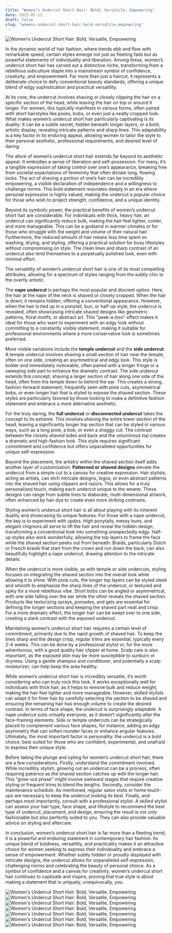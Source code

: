 ```yaml
---
title: "Women’s Undercut Short Hair: Bold, Versatile, Empowering"
date: 2025-05-13
draft: false
slug: "womens-undercut-short-hair-bold-versatile-empowering" 
---
```


![Women's Undercut Short Hair: Bold, Versatile, Empowering](http://www.hairstyleslife.com/wp-content/uploads/2017/08/Undercut-Short-Hairstyles-for-Women-9.jpg "Women's Undercut Short Hair: Bold, Versatile, Empowering")

In the dynamic world of hair fashion, where trends ebb and flow with remarkable speed, certain styles emerge not just as fleeting fads but as powerful statements of individuality and liberation. Among these, women’s undercut short hair has carved out a distinctive niche, transforming from a rebellious subculture staple into a mainstream symbol of confidence, creativity, and empowerment. Far more than just a haircut, it represents a deliberate choice to defy conventional beauty standards, offering a unique blend of edgy sophistication and practical versatility.

At its core, the undercut involves shaving or closely clipping the hair on a specific section of the head, while leaving the hair on top or around it longer. For women, this typically manifests in various forms, often paired with short hairstyles like pixies, bobs, or even just a neatly cropped look. What makes women’s undercut short hair particularly captivating is its duality: it can be a subtle secret, hidden beneath longer layers, or a bold, artistic display, revealing intricate patterns and sharp lines. This adaptability is a key factor in its enduring appeal, allowing women to tailor the style to their personal aesthetic, professional requirements, and desired level of daring.

The allure of women’s undercut short hair extends far beyond its aesthetic appeal. It embodies a sense of liberation and self-possession. For many, it’s a tangible expression of taking control over one’s appearance, breaking free from societal expectations of femininity that often dictate long, flowing locks. The act of shaving a portion of one’s hair can be incredibly empowering, a visible declaration of independence and a willingness to challenge norms. This bold statement resonates deeply in an era where personal expression is highly valued, making the undercut a popular choice for those who wish to project strength, confidence, and a unique identity.

Beyond its symbolic power, the practical benefits of women’s undercut short hair are considerable. For individuals with thick, heavy hair, an undercut can significantly reduce bulk, making the hair feel lighter, cooler, and more manageable. This can be a godsend in warmer climates or for those who struggle with the weight and volume of their natural hair. Furthermore, the reduced amount of hair means less time spent on washing, drying, and styling, offering a practical solution for busy lifestyles without compromising on style. The clean lines and sharp contrast of an undercut also lend themselves to a perpetually polished look, even with minimal effort.

The versatility of women’s undercut short hair is one of its most compelling attributes, allowing for a spectrum of styles ranging from the subtly chic to the overtly artistic.

The **nape undercut** is perhaps the most popular and discreet option. Here, the hair at the nape of the neck is shaved or closely cropped. When the hair is down, it remains hidden, offering a conventional appearance. However, when the hair is tied up in a ponytail, bun, or half-up style, the undercut is revealed, often showcasing intricate shaved designs like geometric patterns, floral motifs, or abstract art. This "peek-a-boo" effect makes it ideal for those who want to experiment with an edgy look without committing to a constantly visible statement, making it suitable for professional environments where a more conservative look is sometimes preferred.

More visible variations include the **temple undercut** and the **side undercut**. A temple undercut involves shaving a small section of hair near the temple, often on one side, creating an asymmetrical and edgy look. This style is bolder and immediately noticeable, often paired with a longer fringe or a sweeping side part to enhance the dramatic contrast. The side undercut extends this concept, shaving a larger section of hair along one side of the head, often from the temple down to behind the ear. This creates a strong, fashion-forward statement, frequently seen with pixie cuts, asymmetrical bobs, or even longer hair that is styled to expose the shaved section. These styles are particularly favored by those looking to make a definitive fashion statement and embrace a more alternative aesthetic.

For the truly daring, the **full undercut** or **disconnected undercut** takes the concept to its extreme. This involves shaving the entire lower section of the head, leaving a significantly longer top section that can be styled in various ways, such as a long pixie, a bob, or even a shaggy cut. The contrast between the closely shaved sides and back and the voluminous top creates a dramatic and high-fashion look. This style requires significant commitment and confidence but offers unparalleled opportunities for unique self-expression.

Beyond the placement, the artistry within the shaved section itself adds another layer of customization. **Patterned or shaved designs** elevate the undercut from a simple cut to a canvas for creative expression. Hair stylists, acting as artists, can etch intricate designs, logos, or even abstract patterns into the shaved hair using clippers and razors. This allows for a truly personalized touch, making each undercut unique to the wearer. These designs can range from subtle lines to elaborate, multi-dimensional artwork, often enhanced by hair dye to create even more striking contrasts.

Styling women’s undercut short hair is all about playing with its inherent duality and showcasing its unique features. For those with a nape undercut, the key is to experiment with updos. High ponytails, messy buns, and elegant chignons all serve to lift the hair and reveal the hidden design, transforming a conventional look into something unexpectedly edgy. Half-up styles also work wonderfully, allowing the top layers to frame the face while the shaved section peeks out from beneath. Braids, particularly Dutch or French braids that start from the crown and run down the back, can also beautifully highlight a nape undercut, drawing attention to the intricate details.

When the undercut is more visible, as with temple or side undercuts, styling focuses on integrating the shaved section into the overall look while allowing it to shine. With pixie cuts, the longer top layers can be styled sleek and smooth to emphasize the sharp lines of the undercut, or textured and spiky for a more rebellious vibe. Short bobs can be angled or asymmetrical, with one side falling over the ear while the other reveals the shaved section. Products like texturizing sprays, pomades, and gels are essential for defining the longer sections and keeping the shaved part neat and crisp. For a more dramatic effect, the longer hair can be swept over to one side, creating a stark contrast with the exposed undercut.

Maintaining women’s undercut short hair requires a certain level of commitment, primarily due to the rapid growth of shaved hair. To keep the lines sharp and the design crisp, regular trims are essential, typically every 2-4 weeks. This can be done by a professional stylist or, for the more adventurous, with a good quality hair clipper at home. Scalp care is also important, as the exposed skin may be more susceptible to sunburn or dryness. Using a gentle shampoo and conditioner, and potentially a scalp moisturizer, can help keep the area healthy.

While women’s undercut short hair is incredibly versatile, it’s worth considering who can truly rock this look. It works exceptionally well for individuals with thick hair, as it helps to remove bulk and reduce weight, making the hair feel lighter and more manageable. However, skilled stylists can adapt it for finer hair by carefully selecting the section to be shaved and ensuring the remaining hair has enough volume to create the desired contrast. In terms of face shape, the undercut is surprisingly adaptable. A nape undercut suits virtually everyone, as it doesn’t significantly alter the face-framing elements. Side or temple undercuts can be strategically placed to complement various face shapes, for instance, adding an edgy asymmetry that can soften rounder faces or enhance angular features. Ultimately, the most important factor is personality: the undercut is a bold choice, best suited for those who are confident, experimental, and unafraid to express their unique style.

Before taking the plunge and opting for women’s undercut short hair, there are a few considerations. Firstly, understand the commitment involved. While incredibly stylish, growing out an undercut can be a process, often requiring patience as the shaved section catches up with the longer hair. This "grow-out phase" might involve awkward stages that require creative styling or frequent trims to blend the lengths. Secondly, consider the maintenance schedule. As mentioned, regular salon visits or home touch-ups are necessary to keep the undercut looking its best. Finally, and perhaps most importantly, consult with a professional stylist. A skilled stylist can assess your hair type, face shape, and lifestyle to recommend the best type of undercut, placement, and design, ensuring the result is not only fashionable but also perfectly suited to you. They can also provide valuable advice on styling and aftercare.

In conclusion, women’s undercut short hair is far more than a fleeting trend; it is a powerful and enduring statement in contemporary hair fashion. Its unique blend of boldness, versatility, and practicality makes it an attractive choice for women seeking to express their individuality and embrace a sense of empowerment. Whether subtly hidden or proudly displayed with intricate designs, the undercut allows for unparalleled self-expression, challenging norms and celebrating the beauty of personal choice. As a symbol of confidence and a canvas for creativity, women’s undercut short hair continues to captivate and inspire, proving that true style is about making a statement that is uniquely, unequivocally, you.

![Women's Undercut Short Hair: Bold, Versatile, Empowering](https://www.hairstyleslife.com/wp-content/uploads/2017/08/Undercut-Short-Hairstyles-for-Women-8-1024x1024.jpg "Women's Undercut Short Hair: Bold, Versatile, Empowering") ![Women's Undercut Short Hair: Bold, Versatile, Empowering](https://pophaircuts.com/images/2018/04/pixie-haircuts-undercut.jpg "Women's Undercut Short Hair: Bold, Versatile, Empowering") ![Women's Undercut Short Hair: Bold, Versatile, Empowering](https://www.hairstyleslife.com/wp-content/uploads/2017/11/Undercut-Short-Pixie-Hairstyles-for-Ladies-2018-2019-7.jpg "Women's Undercut Short Hair: Bold, Versatile, Empowering") ![Women's Undercut Short Hair: Bold, Versatile, Empowering](https://i.pinimg.com/originals/13/3e/41/133e41ec825866e034dc320a034a95c1.jpg "Women's Undercut Short Hair: Bold, Versatile, Empowering") ![Women's Undercut Short Hair: Bold, Versatile, Empowering](http://www.hairstyleslife.com/wp-content/uploads/2017/11/Undercut-Short-Pixie-Hairstyles-for-Ladies-2018-2019-11.jpg "Women's Undercut Short Hair: Bold, Versatile, Empowering") ![Women's Undercut Short Hair: Bold, Versatile, Empowering](https://pophaircuts.com/images/2018/04/Hottest-Short-Pixie-Haircuts-Undercut-for-Women-Short-Hair.jpg "Women's Undercut Short Hair: Bold, Versatile, Empowering") ![Women's Undercut Short Hair: Bold, Versatile, Empowering](http://pophaircuts.com/images/2018/04/pixie-haircuts-undercut-2.jpg "Women's Undercut Short Hair: Bold, Versatile, Empowering")